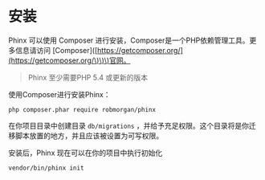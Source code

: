 # 安装

Phinx 可以使用 Composer 进行安装，Composer是一个PHP依赖管理工具。更多信息请访问 \[Composer\]\([https://getcomposer.org/](https://getcomposer.org/\)\)\)官网。

> Phinx 至少需要PHP 5.4 或更新的版本

使用Composer进行安装Phinx：

```
php composer.phar require robmorgan/phinx
```

在你项目目录中创建目录 `db/migrations` ，并给予充足权限。这个目录将是你迁移脚本放置的地方，并且应该被设置为可写权限。

安装后，Phinx 现在可以在你的项目中执行初始化

```
vendor/bin/phinx init
```



